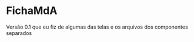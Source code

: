 <h1>FichaMdA</h1>
<p>Versão 0.1 que eu fiz de algumas das telas e os arquivos dos componentes separados</p>
